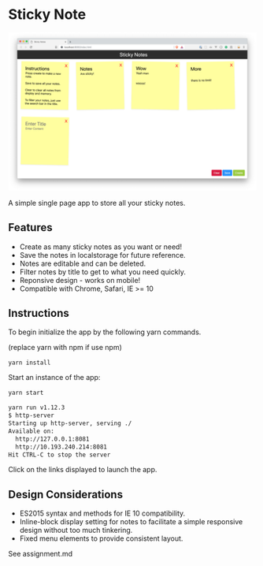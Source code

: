 # Sticky Note

![Sticky Notes Screenshot](screenshot.png)

A simple single page app to store all your sticky notes.

## Features

- Create as many sticky notes as you want or need!
- Save the notes in localstorage for future reference.
- Notes are editable and can be deleted.
- Filter notes by title to get to what you need quickly.
- Reponsive design - works on mobile!
- Compatible with Chrome, Safari, IE >= 10

## Instructions

To begin initialize the app by the following yarn commands.

(replace yarn with npm if use npm)

```
yarn install
```

Start an instance of the app:

```
yarn start
```

```
yarn run v1.12.3
$ http-server
Starting up http-server, serving ./
Available on:
  http://127.0.0.1:8081
  http://10.193.240.214:8081
Hit CTRL-C to stop the server
```

Click on the links displayed to launch the app.

## Design Considerations

- ES2015 syntax and methods for IE 10 compatibility.
- Inline-block display setting for notes to facilitate a simple responsive design without too much tinkering.
- Fixed menu elements to provide consistent layout.

See assignment.md
